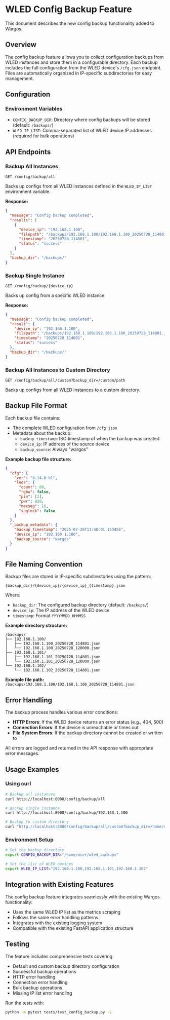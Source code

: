 # WLED Config Backup Feature

This document describes the new config backup functionality added to Wargos.

## Overview

The config backup feature allows you to collect configuration backups from WLED instances and store them in a configurable directory. Each backup includes the full configuration from the WLED device's `/cfg.json` endpoint. Files are automatically organized in IP-specific subdirectories for easy management.

## Configuration

### Environment Variables

- `CONFIG_BACKUP_DIR`: Directory where config backups will be stored (default: `/backups/`)
- `WLED_IP_LIST`: Comma-separated list of WLED device IP addresses (required for bulk operations)

## API Endpoints

### Backup All Instances

```
GET /config/backup/all
```

Backs up configs from all WLED instances defined in the `WLED_IP_LIST` environment variable.

**Response:**

```json
{
  "message": "Config backup completed",
  "results": [
    {
      "device_ip": "192.168.1.100",
      "filepath": "/backups/192.168.1.100/192.168.1.100_20250728_114801.json",
      "timestamp": "20250728_114801",
      "status": "success"
    }
  ],
  "backup_dir": "/backups/"
}
```

### Backup Single Instance

```
GET /config/backup/{device_ip}
```

Backs up config from a specific WLED instance.

**Response:**

```json
{
  "message": "Config backup completed",
  "result": {
    "device_ip": "192.168.1.100",
    "filepath": "/backups/192.168.1.100/192.168.1.100_20250728_114801.json",
    "timestamp": "20250728_114801",
    "status": "success"
  },
  "backup_dir": "/backups/"
}
```

### Backup All Instances to Custom Directory

```
GET /config/backup/all/custom?backup_dir=/custom/path
```

Backs up configs from all WLED instances to a custom directory.

## Backup File Format

Each backup file contains:

- The complete WLED configuration from `/cfg.json`
- Metadata about the backup:
  - `backup_timestamp`: ISO timestamp of when the backup was created
  - `device_ip`: IP address of the source device
  - `backup_source`: Always "wargos"

**Example backup file structure:**

```json
{
  "cfg": {
    "ver": "0.14.0-b1",
    "leds": {
      "count": 60,
      "rgbw": false,
      "pin": [2],
      "pwr": 850,
      "maxseg": 16,
      "seglock": false
    }
  },
  "_backup_metadata": {
    "backup_timestamp": "2025-07-28T11:48:01.153456",
    "device_ip": "192.168.1.100",
    "backup_source": "wargos"
  }
}
```

## File Naming Convention

Backup files are stored in IP-specific subdirectories using the pattern:

```
{backup_dir}/{device_ip}/{device_ip}_{timestamp}.json
```

Where:

- `backup_dir`: The configured backup directory (default: `/backups/`)
- `device_ip`: The IP address of the WLED device
- `timestamp`: Format `YYYYMMDD_HHMMSS`

**Example directory structure:**

```
/backups/
├── 192.168.1.100/
│   ├── 192.168.1.100_20250728_114801.json
│   └── 192.168.1.100_20250728_120000.json
├── 192.168.1.101/
│   ├── 192.168.1.101_20250728_114801.json
│   └── 192.168.1.101_20250728_120000.json
└── 192.168.1.102/
    └── 192.168.1.102_20250728_114801.json
```

**Example file path:** `/backups/192.168.1.100/192.168.1.100_20250728_114801.json`

## Error Handling

The backup process handles various error conditions:

- **HTTP Errors**: If the WLED device returns an error status (e.g., 404, 500)
- **Connection Errors**: If the device is unreachable or times out
- **File System Errors**: If the backup directory cannot be created or written to

All errors are logged and returned in the API response with appropriate error messages.

## Usage Examples

### Using curl

```bash
# Backup all instances
curl http://localhost:8000/config/backup/all

# Backup single instance
curl http://localhost:8000/config/backup/192.168.1.100

# Backup to custom directory
curl "http://localhost:8000/config/backup/all/custom?backup_dir=/home/user/wled_backups"
```

### Environment Setup

```bash
# Set the backup directory
export CONFIG_BACKUP_DIR="/home/user/wled_backups"

# Set the list of WLED devices
export WLED_IP_LIST="192.168.1.100,192.168.1.101,192.168.1.102"
```

## Integration with Existing Features

The config backup feature integrates seamlessly with the existing Wargos functionality:

- Uses the same WLED IP list as the metrics scraping
- Follows the same error handling patterns
- Integrates with the existing logging system
- Compatible with the existing FastAPI application structure

## Testing

The feature includes comprehensive tests covering:

- Default and custom backup directory configuration
- Successful backup operations
- HTTP error handling
- Connection error handling
- Bulk backup operations
- Missing IP list error handling

Run the tests with:

```bash
python -m pytest tests/test_config_backup.py -v
```
